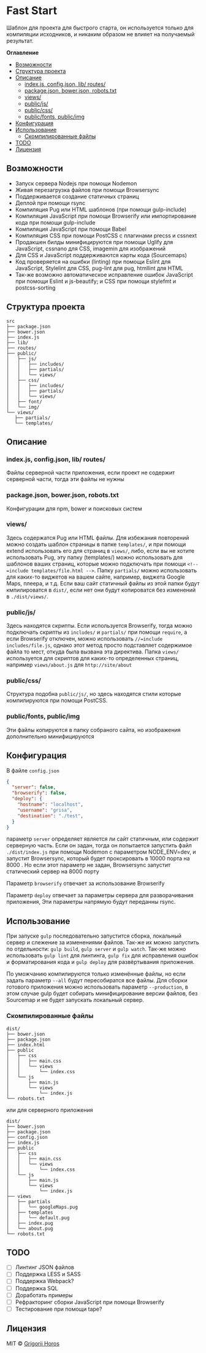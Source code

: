 # Fast Start 

Шаблон для проекта для быстрого старта, он используется только для компиляции исходников,
и никаким образом не влияет на получаемый результат.

<!-- START doctoc generated TOC please keep comment here to allow auto update -->
<!-- DON'T EDIT THIS SECTION, INSTEAD RE-RUN doctoc TO UPDATE -->
**Оглавление** 

- [Возможности](#%D0%B2%D0%BE%D0%B7%D0%BC%D0%BE%D0%B6%D0%BD%D0%BE%D1%81%D1%82%D0%B8)
- [Структура проекта](#%D1%81%D1%82%D1%80%D1%83%D0%BA%D1%82%D1%83%D1%80%D0%B0-%D0%BF%D1%80%D0%BE%D0%B5%D0%BA%D1%82%D0%B0)
- [Описание](#%D0%BE%D0%BF%D0%B8%D1%81%D0%B0%D0%BD%D0%B8%D0%B5)
  - [index.js, config.json, lib/ routes/](#indexjs-configjson-lib-routes)
  - [package.json, bower.json, robots.txt](#packagejson-bowerjson-robotstxt)
  - [views/](#views)
  - [public/js/](#publicjs)
  - [public/css/](#publiccss)
  - [public/fonts, public/img](#publicfonts-publicimg)
- [Конфигурация](#%D0%BA%D0%BE%D0%BD%D1%84%D0%B8%D0%B3%D1%83%D1%80%D0%B0%D1%86%D0%B8%D1%8F)
- [Использование](#%D0%B8%D1%81%D0%BF%D0%BE%D0%BB%D1%8C%D0%B7%D0%BE%D0%B2%D0%B0%D0%BD%D0%B8%D0%B5)
  - [Скомпилированные файлы](#%D1%81%D0%BA%D0%BE%D0%BC%D0%BF%D0%B8%D0%BB%D0%B8%D1%80%D0%BE%D0%B2%D0%B0%D0%BD%D0%BD%D1%8B%D0%B5-%D1%84%D0%B0%D0%B9%D0%BB%D1%8B)
- [TODO](#todo)
- [Лицензия](#%D0%BB%D0%B8%D1%86%D0%B5%D0%BD%D0%B7%D0%B8%D1%8F)

<!-- END doctoc generated TOC please keep comment here to allow auto update -->

## Возможности

* Запуск сервера Nodejs при помощи Nodemon
* Живая перезагрузка файлов при помощи Browsersync
* Поддерживается создание статичных страниц
* Деплой при помощи rsync
* Компиляция Pug или HTML шаблонов (при помощи gulp-include)
* Компиляция JavaScript при помощи Browserify или импортирование кода при помощи gulp-include
* Компиляция JavaScript при помощи Babel
* Компиляция CSS при помощи PostCSS с плагинами precss и cssnext
* Продакшен билды минифицируются при помощи Uglify для JavaScript, cssnano для CSS, imagemin для изображений
* Для CSS и JavaScript поддерживаются карты кода (Sourcemaps)
* Код проверяется на ошибки (linting) при помощи Eslint для JavaScript, Stylelint для CSS, pug-lint для pug, htmllint для HTML
* Так-же возможно автоматическое исправление ошибок JavaScript при помощи Eslint и js-beautify; и CSS при помощи stylefmt и postcss-sorting

## Структура проекта

```
src
├── package.json
├── bower.json
├── index.js
├── lib/
├── routes/
├── public/
│   ├── js/
│   │   ├── includes/
│   │   ├── partials/
│   │   └── views/
│   ├── css/
│   │   ├── includes/
│   │   ├── partials/
│   │   └── views/
│   ├── font/
│   └── img/
└── views/
   ├── partials/
   └── templates/
```

## Описание

### index.js, config.json, lib/ routes/

Файлы серверной части приложения, если проект не содержит серверной части, тогда эти файлы не нужны

### package.json, bower.json, robots.txt

Конфигурации для npm, bower и поисковых систем

### views/

Здесь содержатся Pug или HTML файлы. 
Для избежания повторений можно создать шаблон страницы в папке `templates/`, 
и при помощи extend использовать его для страниц в `views/`, либо, 
если вы не хотите использовать Pug, 
эту папку (templates/) можно использовать для шаблонов ваших страниц, 
которые можно подключать при помощи `<!--=include templates/file.html -->`.
Папку `partials/` можно использовать для каких-то виджетов на вашем сайте, 
например, виджета Google Maps, плеера, и т.д. Если ваш сайт статичный
файлы из этой папки будут кмпилироватся в `dist/`, если нет они будут копироватся без изменений 
в `./dist/views/`.

### public/js/

Здесь находятся скрипты. Если используется Browserify, 
тогда можно подключать скрипты из `includes/` и `partials/` при помощи
`require`, а если Browserify отключен, можно использовать `//=include includes/file.js`, 
однако этот метод просто подставляет содержимое файла то мест, откуда была вызвана эта директива.
Папка `views/` используется для скриптов для каких-то определенных страниц, 
например `views/about.js` для `http://site/about`

### public/css/

Структура подобна `public/js/`, но здесь находятся стили которые компилируются при помощи PostCSS.

### public/fonts, public/img

Эти файлы копируются в папку собраного сайта, но изображения дополнительно минифицируются

## Конфигурация

В файле `config.json`
```json
{
  "server": false,
  "browserify": false,
  "deploy": {
    "hostname": "localhost",
    "username": "grisa",
    "destination": "./test",
  }
}
```
параметр `server` определяет является ли сайт статичным, или содержит серверную часть.
Если он задан, тогда он попытается запустить файл `./dist/index.js` при помощи
Nodemon с параметром NODE_ENV=dev, и запустит Browsersync, 
который будет проксировать в 10000 порта на 8000 . 
Но если этот параметр не задан, Browsersync запустит статический сервер на 8000 порту

Параметр `browserify` отвечает за использование Browserify

Параметр `deploy` отвечает за параметры сервера для разворачивания приложения,
Эти параметры напрямую будут переданны rsync.

## Использование

При запуске `gulp` последовательно запустится сборка, локальный сервер и 
слежение за изменениями файлов. Так-же их можно запустить по отдельности: 
`gulp build`, `gulp server` и `gulp watch`.
Так-же можно использовать `gulp lint` для линтинга, 
`gulp fix` для исправления ошибок и форматирования кода и 
`gulp deploy` для развёртывания приложения.

По уможчанию компилируются только изменённые файлы, но если задать параметр `--all`
будут пересобиратся все файлы.
Для сборки готового приложения можно использовать параметр `--production`, 
в этом случае gulp будет собирать минифицирование версии файлов, без Sourcemap
и не будет запускать локальный сервер.

### Скомпилированные файлы
```
dist/
├── bower.json
├── package.json
├── index.html
├── public
│   ├── css
│   │   ├── main.css
│   │   └── views
│   │       └── index.css
│   └── js
│       ├── main.js
│       └── views
│           └── index.js
└── robots.txt
```
или для серверного приложения
```
dist/
├── bower.json
├── package.json
├── config.json
├── index.js
├── public
│   ├── css
│   │   ├── main.css
│   │   └── views
│   │       └── index.css
│   └── js
│       ├── main.js
│       └── views
│           └── index.js
├── views
│   ├── partials
│   │   └── googleMaps.pug
│   ├── templates
│   │   └── default.pug
│   ├── index.pug
│   └── about.pug
└── robots.txt
```

## TODO

- [ ] Линтинг JSON файлов
- [ ] Поддержка LESS и SASS
- [ ] Поддержка Webpack?
- [ ] Поддержка SQL
- [ ] Доработать примеры
- [ ] Рефракторинг сборки JavaScript при помощи Browserify
- [ ] Тестирование при помощи tape?

## Лицензия

MIT © [Grigorii Horos](https://github.com/horosgrisa)
